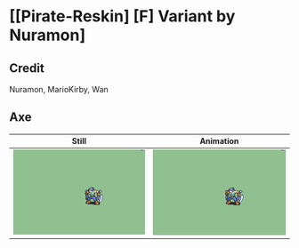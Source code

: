 # [\[Pirate-Reskin\] \[F\] Variant by Nuramon]

## Credit

Nuramon, MarioKirby, Wan

## Axe

| Still | Animation |
| :---: | :-------: |
| ![Axe still](./Axe_000.png) | ![Axe animation](./Axe.gif) |

